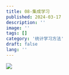 ```yaml
---
title: 08-集成学习
published: 2024-03-17
description: ''
image: ''
tags: []
category: '统计学习方法'
draft: false 
lang: ''
---
```

![](\assets\images\533eaf5ac9f1a4fec7290a324f9be5c.png)